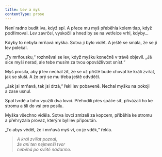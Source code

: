 ```yaml
---
title: Lev a myš
contentType: prose
---
```


Není radno budit lva, když spí. A přece mu myš přeběhla kolem tlap, když podřimoval. Lev zavrčel, vyskočil a hned by se na vetřelce vrhl, kdyby…

Kdyby to nebyla mrňavá myška. Sotva ji bylo vidět. A ještě se smála, že se jí lev polekal.

„Ty mrňousku,“ rozhněval se lev, když myšku konečně v trávě objevil. „Já sice myši nerad, ale tebe musím za tvou opovážlivost sníst.“

Myš prosila, aby ji lev nechal žít, že se už příště bude chovat ke králi zvířat, jak se sluší. A že prý se mu třeba ještě odvděčí.

„Jak jsi mrňavá, tak jsi drzá,“ řekl lev pobaveně. Nechal myšku na pokoji a zase usnul.

Spal tvrdě a toho využili dva lovci. Přehodili přes spáče síť, přivázali ho ke stromu a šli do vsi pro posilu.

Myška všechno viděla. Sotva lovci zmizeli za kopcem, přiběhla ke stromu a přehryzala provaz, kterým byl lev připoután.

„To abys věděl, že i mrňavá myš ví, co je vděk,“ řekla.

  

> _A král zvířat poznal,  
> že ani ten nejmenší tvor  
> neběhá po světě nadarmo._
